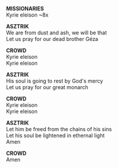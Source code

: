**MISSIONARIES**  
Kyrie eleison ~8x

**ASZTRIK**  
We are from dust and ash, we will be that  
Let us pray for our dead brother Géza

**CROWD**  
Kyrie eleison  
Kyrie eleison

**ASZTRIK**  
His soul is going to rest by God's mercy  
Let us pray for our great monarch

**CROWD**  
Kyrie eleison  
Kyrie eleison

**ASZTRIK**  
Let him be freed from the chains of his sins  
Let his soul be lightened in ethernal light  
Amen

**CROWD**  
Amen
